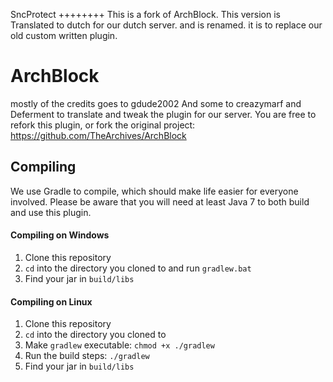 SncProtect
++++++++
This is a fork of ArchBlock. This version is Translated to dutch for our dutch server. and is renamed. it is to replace our old custom written plugin.


ArchBlock
=========
mostly of the credits goes to gdude2002
And some to creazymarf and Deferment to translate and tweak the plugin for our server.
You are free to refork this plugin, or fork the original project: https://github.com/TheArchives/ArchBlock


Compiling
---------

We use Gradle to compile, which should make life easier for everyone involved. Please
be aware that you will need at least Java 7 to both build and use this plugin.

#### Compiling on Windows

1. Clone this repository
2. `cd` into the directory you cloned to and run `gradlew.bat`
3. Find your jar in `build/libs`

#### Compiling on Linux

1. Clone this repository
2. `cd` into the directory you cloned to
3. Make `gradlew` executable: `chmod +x ./gradlew`
4. Run the build steps: `./gradlew`
5. Find your jar in `build/libs`
